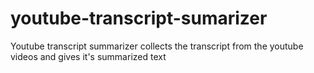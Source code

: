 # youtube-transcript-sumarizer
Youtube transcript summarizer collects the transcript from the youtube videos and gives it's summarized text
